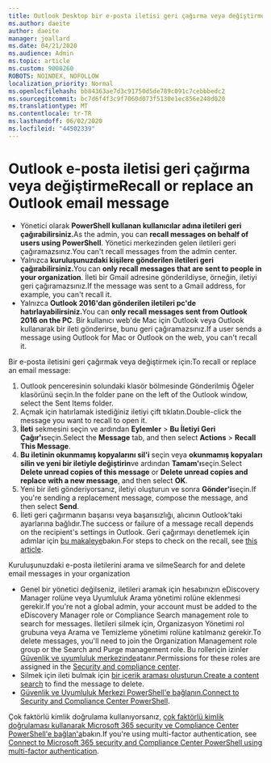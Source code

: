 ```yaml
---
title: Outlook Desktop bir e-posta iletisi geri çağırma veya değiştirme
ms.author: daeite
author: daeite
manager: joallard
ms.date: 04/21/2020
ms.audience: Admin
ms.topic: article
ms.custom: 9000260
ROBOTS: NOINDEX, NOFOLLOW
localization_priority: Normal
ms.openlocfilehash: bb84363ae7d3c91750d5de789c091c7cebbbedc2
ms.sourcegitcommit: bc7d6f4f3c9f7060d073f5130e1ec856e248d020
ms.translationtype: MT
ms.contentlocale: tr-TR
ms.lasthandoff: 06/02/2020
ms.locfileid: "44502339"
---
```

# <a name="recall-or-replace-an-outlook-email-message"></a><span data-ttu-id="9c675-102">Outlook e-posta iletisi geri çağırma veya değiştirme</span><span class="sxs-lookup"><span data-stu-id="9c675-102">Recall or replace an Outlook email message</span></span>

- <span data-ttu-id="9c675-103">Yönetici olarak **PowerShell kullanan kullanıcılar adına iletileri geri çağırabilirsiniz.**</span><span class="sxs-lookup"><span data-stu-id="9c675-103">As the admin, you can **recall messages on behalf of users using PowerShell**.</span></span> <span data-ttu-id="9c675-104">Yönetici merkezinden gelen iletileri geri çağıramazsınız.</span><span class="sxs-lookup"><span data-stu-id="9c675-104">You can't recall messages from the admin center.</span></span>
- <span data-ttu-id="9c675-105">Yalnızca **kuruluşunuzdaki kişilere gönderilen iletileri geri çağırabilirsiniz.**</span><span class="sxs-lookup"><span data-stu-id="9c675-105">You can **only recall messages that are sent to people in your organization**.</span></span> <span data-ttu-id="9c675-106">İleti bir Gmail adresine gönderildiyse, örneğin, iletiyi geri çağıramazsınız.</span><span class="sxs-lookup"><span data-stu-id="9c675-106">If the message was sent to a Gmail address, for example, you can't recall it.</span></span>
- <span data-ttu-id="9c675-107">Yalnızca **Outlook 2016'dan gönderilen iletileri pc'de hatırlayabilirsiniz.**</span><span class="sxs-lookup"><span data-stu-id="9c675-107">You can **only recall messages sent from Outlook 2016 on the PC**.</span></span> <span data-ttu-id="9c675-108">Bir kullanıcı web'de Mac için Outlook veya Outlook kullanarak bir ileti gönderirse, bunu geri çağıramazsınız.</span><span class="sxs-lookup"><span data-stu-id="9c675-108">If a user sends a message using Outlook for Mac or Outlook on the web, you can't recall it.</span></span>

<span data-ttu-id="9c675-109">Bir e-posta iletisini geri çağırmak veya değiştirmek için:</span><span class="sxs-lookup"><span data-stu-id="9c675-109">To recall or replace an email message:</span></span>

1. <span data-ttu-id="9c675-110">Outlook penceresinin solundaki klasör bölmesinde Gönderilmiş Öğeler klasörünü seçin.</span><span class="sxs-lookup"><span data-stu-id="9c675-110">In the folder pane on the left of the Outlook window, select the Sent Items folder.</span></span>
1. <span data-ttu-id="9c675-111">Açmak için hatırlamak istediğiniz iletiyi çift tıklatın.</span><span class="sxs-lookup"><span data-stu-id="9c675-111">Double-click the message you want to recall to open it.</span></span>
1. <span data-ttu-id="9c675-112">**İleti** sekmesini seçin ve ardından **Eylemler**  >  **Bu İletiyi Geri Çağır'ı**seçin.</span><span class="sxs-lookup"><span data-stu-id="9c675-112">Select the **Message** tab, and then select **Actions** > **Recall This Message**.</span></span>
1. <span data-ttu-id="9c675-113">**Bu iletinin okunmamış kopyalarını sil'i** seçin veya **okunmamış kopyaları silin ve yeni bir iletiyle değiştirin**ve ardından **Tamam'ı**seçin.</span><span class="sxs-lookup"><span data-stu-id="9c675-113">Select **Delete unread copies of this message** or **Delete unread copies and replace with a new message**, and then select **OK**.</span></span>
1. <span data-ttu-id="9c675-114">Yeni bir ileti gönderiyorsanız, iletiyi oluşturun ve sonra **Gönder'i**seçin.</span><span class="sxs-lookup"><span data-stu-id="9c675-114">If you're sending a replacement message, compose the message, and then select **Send**.</span></span>
1. <span data-ttu-id="9c675-115">İleti geri çağırmanın başarısı veya başarısızlığı, alıcının Outlook'taki ayarlarına bağlıdır.</span><span class="sxs-lookup"><span data-stu-id="9c675-115">The success or failure of a message recall depends on the recipient's settings in Outlook.</span></span> <span data-ttu-id="9c675-116">Geri çağırmayı denetlemek için adımlar için [bu makaleye](https://support.office.com/article/35027f88-d655-4554-b4f8-6c0729a723a0)bakın.</span><span class="sxs-lookup"><span data-stu-id="9c675-116">For steps to check on the recall, see [this article](https://support.office.com/article/35027f88-d655-4554-b4f8-6c0729a723a0).</span></span>

<span data-ttu-id="9c675-117">Kuruluşunuzdaki e-posta iletilerini arama ve silme</span><span class="sxs-lookup"><span data-stu-id="9c675-117">Search for and delete email messages in your organization</span></span>

- <span data-ttu-id="9c675-118">Genel bir yönetici değilseniz, iletileri aramak için hesabınızın eDiscovery Manager rolüne veya Uyumluluk Arama yönetimi rolüne eklenmesi gerekir.</span><span class="sxs-lookup"><span data-stu-id="9c675-118">If you're not a global admin, your account must be added to the eDiscovery Manager role or Compliance Search management role to search for messages.</span></span> <span data-ttu-id="9c675-119">İletileri silmek için, Organizasyon Yönetimi rol grubuna veya Arama ve Temizleme yönetimi rolüne katılmanız gerekir.</span><span class="sxs-lookup"><span data-stu-id="9c675-119">To delete messages, you'll need to join the Organization Management role group or the Search and Purge management role.</span></span> <span data-ttu-id="9c675-120">Bu rolleriçin izinler [Güvenlik ve uyumluluk merkezinde](https://go.microsoft.com/fwlink/?linkid=2083731)atanır.</span><span class="sxs-lookup"><span data-stu-id="9c675-120">Permissions for these roles are assigned in the [Security and compliance center](https://go.microsoft.com/fwlink/?linkid=2083731).</span></span>
- <span data-ttu-id="9c675-121">Silmek için ileti bulmak için [bir içerik araması oluşturun.](https://docs.microsoft.com/microsoft-365/compliance/content-search)</span><span class="sxs-lookup"><span data-stu-id="9c675-121">[Create a content search](https://docs.microsoft.com/microsoft-365/compliance/content-search) to find the message to delete.</span></span>
- <span data-ttu-id="9c675-122">[Güvenlik ve Uyumluluk Merkezi PowerShell'e bağlanın.](https://docs.microsoft.com/powershell/exchange/office-365-scc/connect-to-scc-powershell/connect-to-scc-powershell?view=exchange-ps)</span><span class="sxs-lookup"><span data-stu-id="9c675-122">[Connect to Security and Compliance Center PowerShell](https://docs.microsoft.com/powershell/exchange/office-365-scc/connect-to-scc-powershell/connect-to-scc-powershell?view=exchange-ps).</span></span>

<span data-ttu-id="9c675-123">Çok faktörlü kimlik doğrulama kullanıyorsanız, [çok faktörlü kimlik doğrulaması kullanarak Microsoft 365 security ve Compliance Center PowerShell'e bağlan'a](https://docs.microsoft.com/powershell/exchange/office-365-scc/connect-to-scc-powershell/mfa-connect-to-scc-powershell?view=exchange-ps)bakın.</span><span class="sxs-lookup"><span data-stu-id="9c675-123">If you're using multi-factor authentication, see [Connect to Microsoft 365 security and Compliance Center PowerShell using multi-factor authentication](https://docs.microsoft.com/powershell/exchange/office-365-scc/connect-to-scc-powershell/mfa-connect-to-scc-powershell?view=exchange-ps).</span></span>